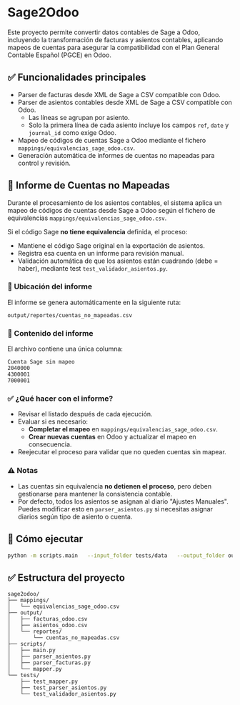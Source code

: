 # Sage2Odoo

Este proyecto permite convertir datos contables de Sage a Odoo, incluyendo la transformación de facturas y asientos contables, aplicando mapeos de cuentas para asegurar la compatibilidad con el Plan General Contable Español (PGCE) en Odoo.

## ✅ Funcionalidades principales

- Parser de facturas desde XML de Sage a CSV compatible con Odoo.
- Parser de asientos contables desde XML de Sage a CSV compatible con Odoo.
    - Las líneas se agrupan por asiento.
    - Solo la primera línea de cada asiento incluye los campos `ref`, `date` y `journal_id` como exige Odoo.
- Mapeo de códigos de cuentas Sage a Odoo mediante el fichero `mappings/equivalencias_sage_odoo.csv`.
- Generación automática de informes de cuentas no mapeadas para control y revisión.

## 📝 Informe de Cuentas no Mapeadas

Durante el procesamiento de los asientos contables, el sistema aplica un mapeo de códigos de cuentas desde Sage a Odoo según el fichero de equivalencias `mappings/equivalencias_sage_odoo.csv`.

Si el código Sage **no tiene equivalencia** definida, el proceso:
- Mantiene el código Sage original en la exportación de asientos.
- Registra esa cuenta en un informe para revisión manual.
- Validación automática de que los asientos están cuadrando (debe = haber), mediante test `test_validador_asientos.py`.

### 📂 Ubicación del informe
El informe se genera automáticamente en la siguiente ruta:
```
output/reportes/cuentas_no_mapeadas.csv
```

### 📄 Contenido del informe
El archivo contiene una única columna:
```
Cuenta Sage sin mapeo
2040000
4300001
7000001
```

### ✅ ¿Qué hacer con el informe?
- Revisar el listado después de cada ejecución.
- Evaluar si es necesario:
  - **Completar el mapeo** en `mappings/equivalencias_sage_odoo.csv`.
  - **Crear nuevas cuentas** en Odoo y actualizar el mapeo en consecuencia.
- Reejecutar el proceso para validar que no queden cuentas sin mapear.

### ⚠️ Notas
- Las cuentas sin equivalencia **no detienen el proceso**, pero deben gestionarse para mantener la consistencia contable.
- Por defecto, todos los asientos se asignan al diario "Ajustes Manuales". Puedes modificar esto en `parser_asientos.py` si necesitas asignar diarios según tipo de asiento o cuenta.

## 🚀 Cómo ejecutar

```bash
python -m scripts.main   --input_folder tests/data   --output_folder output   --facturas_file MovimientosFacturasTest.xml   --asientos_file MovimientosAsientosTest.xml
```

## ✅ Estructura del proyecto

```
sage2odoo/
├── mappings/
│   └── equivalencias_sage_odoo.csv
├── output/
│   ├── facturas_odoo.csv
│   ├── asientos_odoo.csv
│   └── reportes/
│       └── cuentas_no_mapeadas.csv
├── scripts/
│   ├── main.py
│   ├── parser_asientos.py
│   ├── parser_facturas.py
│   └── mapper.py
└── tests/
    ├── test_mapper.py
    ├── test_parser_asientos.py
    └── test_validador_asientos.py
```
